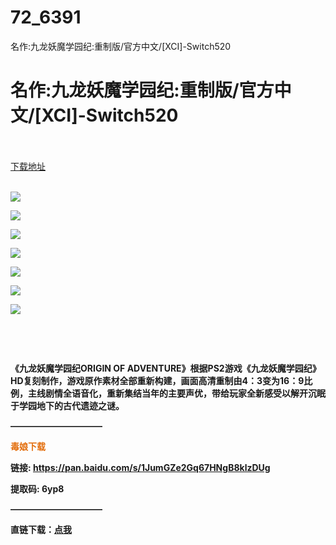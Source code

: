 # 72_6391
名作:九龙妖魔学园纪:重制版/官方中文/[XCI]-Switch520
# 名作:九龙妖魔学园纪:重制版/官方中文/[XCI]-Switch520
 <br/></br>
[下载地址](https://www.switch520.cc/article/6391 "下载地址")
<br/></br>

<p><span></span></p>
<p><img src="https://www.switch520.cc/muke_img/upload_art_editor_20200929-1_84ecb5d43cefa473c996b37b6526e77d.jpg"></p>
<p><img src="https://www.switch520.cc/muke_img/upload_art_editor_20200929-1_a5b65ed1e7cb4674a147f4706f36d1df.jpg"></p>
<p><img src="https://www.switch520.cc/muke_img/upload_art_editor_20200929-1_790e914254564d569daacaa8193970c8.jpg"></p>
<p><img src="https://www.switch520.cc/muke_img/upload_art_editor_20200929-1_24d1a9f7d37a2c8bd82bd4b468310f3f.jpg"></p>
<p><img src="https://www.switch520.cc/muke_img/upload_art_editor_20200929-1_af4c4e6f21aa06b2add945dddb15fb35.jpg"></p>
<p><img src="https://www.switch520.cc/muke_img/upload_art_editor_20200929-1_df899396ced13849c028d22b88f89a0b.jpg"></p>
<p><img src="https://www.switch520.cc/muke_img/upload_art_editor_20200929-1_82e326db8b840fdcfb72e8ed057d5f37.jpg"></p>
<p><span></span></p>
<p><strong><br></strong></p>
<p><strong><br></strong></p>
<p><strong>《九龙妖魔学园纪ORIGIN OF ADVENTURE》根据PS2游戏《九龙妖魔学园纪》HD复刻制作，游戏原作素材全部重新构建，画面高清重制由4：3变为16：9比例，主线剧情全语音化，重新集结当年的主要声优，带给玩家全新感受以解开沉眠于学园地下的古代遗迹之谜。</strong></p>
<p><span><strong>——————————–</strong></span></p>
<p><font color="#e36c09"><b>毒娘下载</b></font></p>
<p><span><strong>链接: </strong></span><a href="https://pan.baidu.com/s/1JumGZe2Gq67HNgB8klzDUg" target="_self" style="text-decoration: underline" rel="noopener noreferrer"><span><strong>https://pan.baidu.com/s/1JumGZe2Gq67HNgB8klzDUg</strong></span></a><span><strong>&nbsp;</strong></span></p>
<p><span><strong>提取码: 6yp8</strong></span></p>
<p><span><strong>——————————–</strong></span></p>
<p><span><strong>直链下载：</strong></span><a href="https://ziyuan3.free520.net/xianggan/youxi5/hr-aws7a.xci" target="_self" style="text-decoration: underline" rel="noopener noreferrer"><span><strong>点我</strong></span></a></p>
